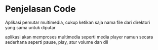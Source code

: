 # Penjelasan Code
Aplikasi pemutar multimedia, cukup ketikan saja nama file dari direktori yang sama untuk diputar

aplikasi akan memproses multimedia seperti media player namun secara sederhana seperti pause, play, atur volume dan dll
